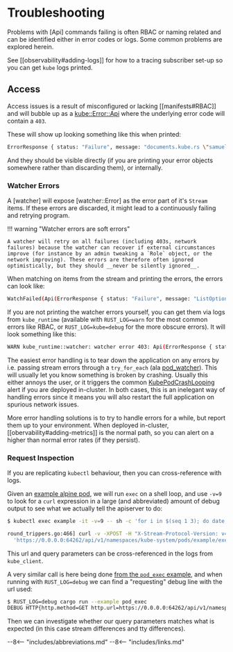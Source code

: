 # Troubleshooting

Problems with [Api] commands failing is often RBAC or naming related and can be identified either in error codes or logs. Some common problems are explored herein.

See [[observability#adding-logs]] for how to a tracing subscriber set-up so you can get `kube` logs printed.

## Access

Access issues is a result of misconfigured or lacking [[manifests#RBAC]] and will bubble up as a [kube::Error::Api](https://docs.rs/kube/latest/kube/enum.Error.html#variant.Api) where the underlying error code will contain a `403`.

These will show up looking something like this when printed:

```sh
ErrorResponse { status: "Failure", message: "documents.kube.rs \"samuel\" is forbidden: User \"system:serviceaccount:default:doc-controller\" cannot patch resource \"documents\" in API group \"kube.rs\" in the namespace \"default\"", reason: "Forbidden", code: 403 }
```

And they should be visible directly (if you are printing your error objects somewhere rather than discarding them), or internally.


### Watcher Errors

A [watcher] will expose [watcher::Error] as the error part of it's `Stream` items. If these errors are discarded, it might lead to a continuously failing and retrying program.

!!! warning "Watcher errors are soft errors"

    A watcher will retry on all failures (including 403s, network failures) because the watcher can recover if external circumstances improve (for instance by an admin tweaking a `Role` object, or the network improving). These errors are therefore often ignored optimistically, but they should __never be silently ignored__.

When matching on items from the stream and printing the errors, the errors can look like:

```sh
WatchFailed(Api(ErrorResponse { status: "Failure", message: "ListOptions.meta.k8s.io \"\" is invalid: resourceVersionMatch: Forbidden: resourceVersionMatch is forbidden for watch", reason: "Invalid", code: 422 }))
```

If you are not printing the watcher errors yourself, you can get them via logs from `kube_runtime` (available with `RUST_LOG=warn` for the most common errors like RBAC, or `RUST_LOG=kube=debug` for the more obscure errors). It will look something like this:

```sh
WARN kube_runtime::watcher: watcher error 403: Api(ErrorResponse { status: "Failure", message: "documents.kube.rs is forbidden: User \"system:serviceaccount:default:doc-controller\" cannot watch resource \"documents\" in API group \"kube.rs\" at the cluster scope", reason: "Forbidden", code: 403 })
```

The easiest error handling is to tear down the application on any errors by i.e. passing stream errors through a `try_for_each` (ala [pod_watcher](https://github.com/kube-rs/kube/blob/5813ad043e00e7b34de5e22a3fd983419ece2493/examples/pod_watcher.rs#L26-L33)). This will usually let you know something is broken by crashing. Usually this either annoys the user, or it triggers the common [KubePodCrashLooping](https://runbooks.prometheus-operator.dev/runbooks/kubernetes/kubepodcrashlooping/) alert if you are deployed in-cluster. In both cases, this is an inelegant way of handling errors since it means you will also restart the full application on spurious network issues.

More error handling solutions is to try to handle errors for a while, but report them up to your environment. When deployed in-cluster, [[obervability#adding-metrics]] is the normal path, so you can alert on a higher than normal error rates (if they persist).


<!-- TODO: will move this to another productionising document later i think

Another is to check for the most common error up front before starting an infinite watch stream;

1. did you install the crd before trying to start a watcher? do a naked list first and exit if not:

```rust
if let Err(e) = docs.list(&ListParams::default().limit(1)).await {
    error!("CRD is not queryable; {e:?}. Is the CRD installed?");
    info!("Installation: cargo run --bin crdgen | kubectl apply -f -");
    std::process::exit(1);
}
```
-->

### Request Inspection

If you are replicating `kubectl` behaviour, then you can cross-reference with logs.

Given an [example alpine pod](https://github.com/kube-rs/kube/blob/12bd223e0a7ef49c4ed0420a169e6c1bc3c1e214/examples/pod_exec.rs#L19-L29), we will run `exec` on a shell loop, and use `-v=9` to look for a `curl` expression in a large (and abbreviated) amount of debug output to see what we actually tell the apiserver to do:

```sh
$ kubectl exec example -it -v=9 -- sh -c 'for i in $(seq 1 3); do date; done'

round_trippers.go:466] curl -v -XPOST -H "X-Stream-Protocol-Version: v4.channel.k8s.io" \
  'https://0.0.0.0:64262/api/v1/namespaces/kube-system/pods/example/exec?command=sh&command=-c&command=for+i+in+%24%28seq+1+3%29%3B+do+date%3B+done&container=example&stdin=true&stdout=true&tty=true'
```

This url and query parameters can be cross-referenced in the logs from `kube_client`.

A very similar call is here being done [from the `pod_exec` example](https://github.com/kube-rs/kube/blob/12bd223e0a7ef49c4ed0420a169e6c1bc3c1e214/examples/pod_exec.rs#L57-L63), and when running with `RUST_LOG=debug` we can find a "requesting" debug line with the url used:

```sh
$ RUST_LOG=debug cargo run --example pod_exec
DEBUG HTTP{http.method=GET http.url=https://0.0.0.0:64262/api/v1/namespaces/kube-system/pods/example/exec?&stdout=true&command=sh&command=-c&command=for+i+in+%24%28seq+1+3%29%3B+do+date%3B+done otel.name="exec" otel.kind="client"}: kube_client::client::builder: requesting
```

Then we can investigate whether our query parameters matches what is expected (in this case stream differences and tty differences).

--8<-- "includes/abbreviations.md"
--8<-- "includes/links.md"
